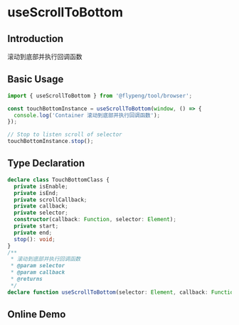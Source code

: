# useScrollToBottom

## Introduction

滚动到底部并执行回调函数

## Basic Usage

```ts
import { useScrollToBottom } from '@flypeng/tool/browser';

const touchBottomInstance = useScrollToBottom(window, () => {
  console.log('Container 滚动到底部并执行回调函数');
});

// Stop to listen scroll of selector
touchBottomInstance.stop();
```

## Type Declaration

```ts
declare class TouchBottomClass {
  private isEnable;
  private isEnd;
  private scrollCallback;
  private callback;
  private selector;
  constructor(callback: Function, selector: Element);
  private start;
  private end;
  stop(): void;
}
/**
 * 滚动到底部并执行回调函数
 * @param selector
 * @param callback
 * @returns
 */
declare function useScrollToBottom(selector: Element, callback: Function): TouchBottomClass;
```

## Online Demo

<preview path="./index.vue" title="useScrollToBottom" description="滚动到底部并执行回调函数"></preview>
